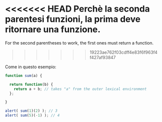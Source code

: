 <<<<<<< HEAD
Perchè la seconda parentesi funzioni, la prima deve ritornare una funzione.
=======
For the second parentheses to work, the first ones must return a function.
>>>>>>> 19223ae762f03cdff4e83f6f963f4f427af93847

Come in questo esempio:

```js run
function sum(a) {

  return function(b) {
    return a + b; // takes "a" from the outer lexical environment
  };

}

alert( sum(1)(2) ); // 3
alert( sum(5)(-1) ); // 4
```

